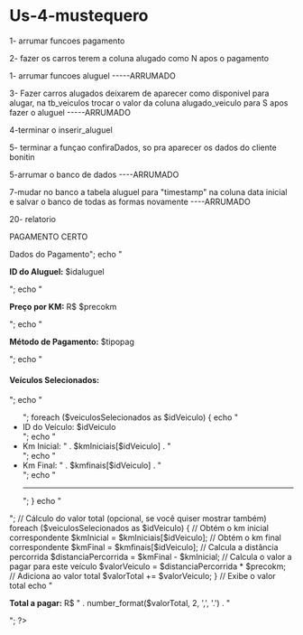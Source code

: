 # Us-4-mustequero
1- arrumar funcoes pagamento 

2- fazer os carros terem a coluna alugado como N apos o pagamento





1- arrumar funcoes aluguel -----ARRUMADO

3- Fazer carros alugados deixarem de aparecer como disponivel para alugar, na tb_veiculos trocar o valor da coluna alugado_veiculo para S apos fazer o aluguel -----ARRUMADO

4-terminar o inserir_aluguel

5- terminar a funçao confiraDados, so pra aparecer os dados do cliente bonitin

5-arrumar o banco de dados ----ARRUMADO

7-mudar no banco a tabela aluguel para 	"timestamp" na coluna data inicial e salvar o banco de todas as formas novamente ----ARRUMADO

20- relatorio



PAGAMENTO CERTO
<?php
// Captura os dados enviados pelo formulário
$idaluguel = $_POST['idaluguel'];
$precokm = $_POST['precokm'];
$tipopag = $_POST['tipopag'];
$kmfinais = $_POST['kmfinal'];
$kmIniciais = $_POST['km_inicial']; // Recebe os km iniciais
$veiculosSelecionados = $_POST['veiculos']; // Recebe os IDs dos veículos selecionados

// Inicializa uma variável para o valor total a pagar
$valorTotal = 0;

// Echo para imprimir os dados
echo "<h2>Dados do Pagamento</h2>";
echo "<p><strong>ID do Aluguel:</strong> $idaluguel</p>";
echo "<p><strong>Preço por KM:</strong> R$ $precokm</p>";
echo "<p><strong>Método de Pagamento:</strong> $tipopag</p>";

echo "<h4>Veículos Selecionados:</h4>";
echo "<ul>";
foreach ($veiculosSelecionados as $idVeiculo) {
    echo "<li>ID do Veículo: $idVeiculo</li>";
    echo "<li>Km Inicial: " . $kmIniciais[$idVeiculo] . "</li>";
    echo "<li>Km Final: " . $kmfinais[$idVeiculo] . "</li>";
    echo "<hr>";
}
echo "</ul>";

// Cálculo do valor total (opcional, se você quiser mostrar também)
foreach ($veiculosSelecionados as $idVeiculo) {
    // Obtém o km inicial correspondente
    $kmInicial = $kmIniciais[$idVeiculo];
    
    // Obtém o km final correspondente
    $kmFinal = $kmfinais[$idVeiculo];
    
    // Calcula a distância percorrida
    $distanciaPercorrida = $kmFinal - $kmInicial;

    // Calcula o valor a pagar para este veículo
    $valorVeiculo = $distanciaPercorrida * $precokm;

    // Adiciona ao valor total
    $valorTotal += $valorVeiculo;
}

// Exibe o valor total
echo "<p><strong>Total a pagar:</strong> R$ " . number_format($valorTotal, 2, ',', '.') . "</p>";
?>

</body>
</html>
